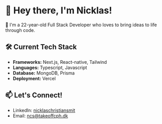 # 👋 Hey there, I'm Nicklas!

🚀 I'm a 22-year-old Full Stack Developer who loves to bring ideas to life through code.

## 🛠️ Current Tech Stack

- **Frameworks:** Next.js, React-native, Tailwind
- **Languages:** Typescript, Javascript
- **Database:** MongoDB, Prisma
- **Deployment:** Vercel

## 📫 Let's Connect!
- LinkedIn: [nicklaschristiansmit](https://www.linkedin.com/in/nicklaschristiansmit/)
- Email: ncs@takeoffcph.dk



